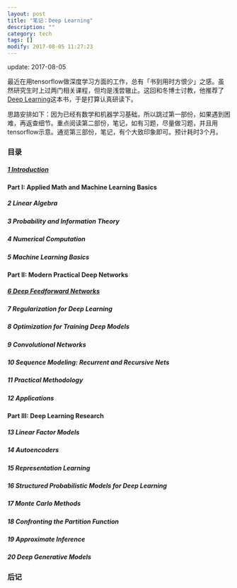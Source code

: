 ```yaml
---
layout: post
title: "笔记：Deep Learning"
description: ""
category: tech
tags: []
modify: 2017-08-05 11:27:23
---
```


update: 2017-08-05


最近在用tensorflow做深度学习方面的工作，总有「书到用时方恨少」之感。虽然研究生时上过两门相关课程，但均是浅尝辙止。这回和冬博士讨教，他推荐了[Deep Learning](http://www.deeplearningbook.org)这本书，于是打算认真研读下。

思路安排如下：因为已经有数学和机器学习基础，所以跳过第一部份，如果遇到困难，再返查细节。重点阅读第二部份，笔记，如有习题，尽量做习题，并且用tensorflow示意。通览第三部份，笔记，有个大致印象即可。预计耗时3个月。


### 目录

##### [1 Introduction](http://nbviewer.jupyter.org/github/facaiy/book_notes/blob/master/deep_learning/Introduction/note.ipynb)

#### Part I: Applied Math and Machine Learning Basics

##### 2 Linear Algebra

##### 3 Probability and Information Theory

##### 4 Numerical Computation

##### 5 Machine Learning Basics

#### Part II: Modern Practical Deep Networks

##### [6 Deep Feedforward Networks](http://nbviewer.jupyter.org/github/facaiy/book_notes/blob/master/deep_learning/Deep_Feedforward_Networks/note.ipynb)

##### 7 Regularization for Deep Learning

##### 8 Optimization for Training Deep Models

##### 9 Convolutional Networks

##### 10 Sequence Modeling: Recurrent and Recursive Nets

##### 11 Practical Methodology

##### 12 Applications

#### Part III: Deep Learning Research

##### 13 Linear Factor Models

##### 14 Autoencoders

##### 15 Representation Learning

##### 16 Structured Probabilistic Models for Deep Learning

##### 17 Monte Carlo Methods

##### 18 Confronting the Partition Function

##### 19 Approximate Inference

##### 20 Deep Generative Models


### 后记
